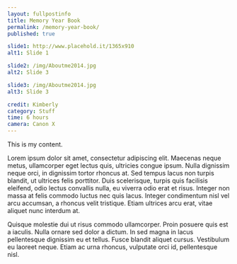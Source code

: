 ```yaml
---
layout: fullpostinfo
title: Memory Year Book
permalink: /memory-year-book/
published: true

slide1: http://www.placehold.it/1365x910
alt1: Slide 1

slide2: /img/Aboutme2014.jpg
alt2: Slide 3

slide3: /img/Aboutme2014.jpg
alt3: Slide 3

credit: Kimberly
category: Stuff
time: 6 hours
camera: Canon X
---
```


This is my content.

Lorem ipsum dolor sit amet, consectetur adipiscing elit. Maecenas neque metus, ullamcorper eget lectus quis, ultricies congue ipsum. Nulla dignissim neque orci, in dignissim tortor rhoncus at. Sed tempus lacus non turpis blandit, ut ultrices felis porttitor. Duis scelerisque, turpis quis facilisis eleifend, odio lectus convallis nulla, eu viverra odio erat et risus. Integer non massa at felis commodo luctus nec quis lacus. Integer condimentum nisl vel arcu accumsan, a rhoncus velit tristique. Etiam ultrices arcu erat, vitae aliquet nunc interdum at.

Quisque molestie dui ut risus commodo ullamcorper. Proin posuere quis est a iaculis. Nulla ornare sed dolor a dictum. In sed magna in lacus pellentesque dignissim eu et tellus. Fusce blandit aliquet cursus. Vestibulum eu laoreet neque. Etiam ac urna rhoncus, vulputate orci id, pellentesque nisl.